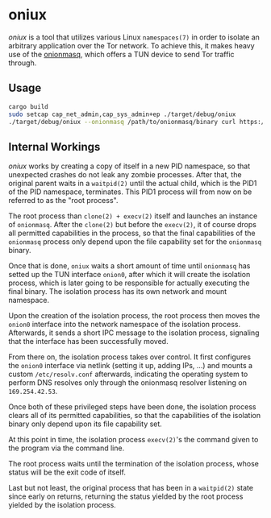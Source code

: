 # oniux

*oniux* is a tool that utilizes various Linux `namespaces(7)` in order to isolate
an arbitrary application over the Tor network.  To achieve this, it makes heavy
use of the [onionmasq](https://gitlab.torproject.org), which offers a TUN device
to send Tor traffic through.

## Usage

```sh
cargo build
sudo setcap cap_net_admin,cap_sys_admin+ep ./target/debug/oniux
./target/debug/oniux --onionmasq /path/to/onionmasq/binary curl https://amiusingtor.net
```

## Internal Workings

*oniux* works by creating a copy of itself in a new PID namespace, so that unexpected
crashes do not leak any zombie processes.  After that, the original parent waits
in a `waitpid(2)` until the actual child, which is the PID1 of the PID namespace,
terminates.  This PID1 process will from now on be referred to as the "root process".

The root process than `clone(2) + execv(2)` itself and launches an instance of `onionmasq`.
After the `clone(2)` but before the `execv(2)`, it of course drops all permitted
capabilities in the process, so that the final capabilities of the `onionmasq` process
only depend upon the file capability set for the `onionmasq` binary.

Once that is done, `oniux` waits a short amount of time until `onionmasq` has setted
up the TUN interface `onion0`, after which it will create the isolation process,
which is later going to be responsible for actually executing the final binary.
The isolation process has its own network and mount namespace.

Upon the creation of the isolation process, the root process then moves the `onion0`
interface into the network namespace of the isolation process.  Afterwards, it
sends a short IPC message to the isolation process, signaling that the interface
has been successfully moved.

From there on, the isolation process takes over control.  It first configures the
`onion0` interface via netlink (setting it up, adding IPs, ...) and mounts a
custom `/etc/resolv.conf` afterwards, indicating the operating system to perform
DNS resolves only through the onionmasq resolver listening on `169.254.42.53`.

Once both of these privileged steps have been done, the isolation process clears
all of its permitted capabilities, so that the capabilities of the isolation binary
only depend upon its file capability set.

At this point in time, the isolation process `execv(2)`'s the command given to the
program via the command line.

The root process waits until the termination of the isolation process, whose
status will be the exit code of itself.

Last but not least, the original process that has been in a `waitpid(2)` state
since early on returns, returning the status yielded by the root process yielded
by the isolation process.